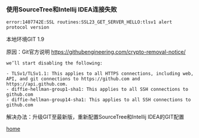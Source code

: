 ### 使用SourceTree和Intellij IDEA连接失败

```
error:1407742E:SSL routines:SSL23_GET_SERVER_HELLO:tlsv1 alert protocol version
```

本地环境GIT 1.9

原因：Git官方说明 https://githubengineering.com/crypto-removal-notice/

```
we’ll start disabling the following:

- TLSv1/TLSv1.1: This applies to all HTTPS connections, including web, API, and git connections to https://github.com and https://api.github.com.
- diffie-hellman-group1-sha1: This applies to all SSH connections to github.com
- diffie-hellman-group14-sha1: This applies to all SSH connections to github.com

```

解决办法：升级GIT至最新版，重新配置SourceTree和Intellij IDEA的GIT配置

[home](https://github.com/songruoningbupt/songruoningbupt.github.io)